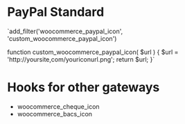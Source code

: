 # PayPal Standard

`add_filter('woocommerce_paypal_icon', 'custom_woocommerce_paypal_icon')

function custom_woocommerce_paypal_icon( $url ) {
	$url = 'http://yoursite,com/youriconurl.png';
	return $url;
}`

# Hooks for other gateways

* woocommerce_cheque_icon
* woocommerce_bacs_icon